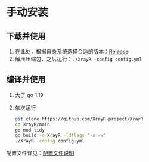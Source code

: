 # 手动安装

## 下载并使用

1. 在此处，根据自身系统选择合适的版本：[Release](https://github.com/XrayR-project/XrayR/releases)
2. 解压压缩包，之后运行：`./XrayR -config config.yml`

## 编译并使用

1. 大于 go 1.19
2. 依次运行

   ```bash
   git clone https://github.com/XrayR-project/XrayR
   cd XrayR/main
   go mod tidy
   go build -o XrayR -ldflags "-s -w"
   ./XrayR -config config.yml
   ```

配置文件详见：[配置文件说明](../../xrayr-pei-zhi-wen-jian-shuo-ming/config.md)

